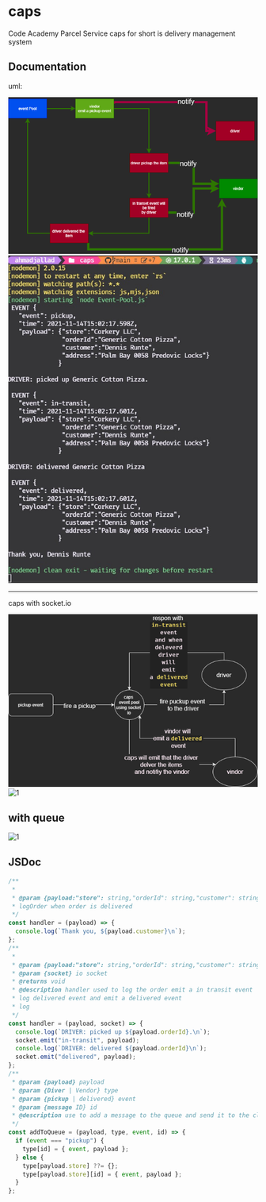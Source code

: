 # caps

Code Academy Parcel Service caps for short is delivery management system

## Documentation

uml:

![uml](./assets/11.drawio.png)
![11](./assets/11.jpg)

---

caps with socket.io

![uml](./assets/capswtihsocketio.drawio.png)
![1](https://i.ibb.co/0YTT6rM/ezgif-com-gif-maker-2.gif)

## with queue

![1](https://i.ibb.co/GW1hhcf/13.gif)

## JSDoc

```js
/**
 *
 * @param {payload:"store": string,"orderId": string,"customer": string,"address": string}
 * logOrder when order is delivered
 */
const handler = (payload) => {
  console.log(`Thank you, ${payload.customer}\n`);
};
/**
 *
 * @param {payload:"store": string,"orderId": string,"customer": string,"address": string} payload
 * @param {socket} io socket
 * @returns void
 * @description handler used to log the order emit a in transit event
 * log delivered event and emit a delivered event
 * log
 */
const handler = (payload, socket) => {
  console.log(`DRIVER: picked up ${payload.orderId}.\n`);
  socket.emit("in-transit", payload);
  console.log(`DRIVER: delivered ${payload.orderId}\n`);
  socket.emit("delivered", payload);
};
/**
 * @param {payload} payload
 * @param {Diver | Vendor} type
 * @param {pickup | delivered} event
 * @param {message ID} id
 * @description use to add a message to the queue and send it to the client
 */
const addToQueue = (payload, type, event, id) => {
  if (event === "pickup") {
    type[id] = { event, payload };
  } else {
    type[payload.store] ??= {};
    type[payload.store][id] = { event, payload };
  }
};
```
